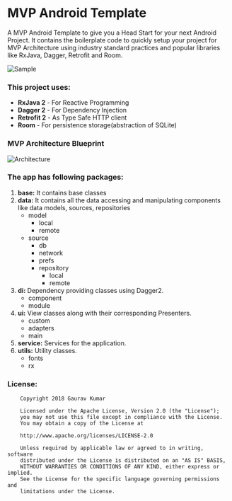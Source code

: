 # MVP Android Template
A MVP Android Template to give you a Head Start for your next Android Project. It contains the boilerplate code to quickly setup your project for MVP Architecture using industry standard practices and popular libraries like RxJava, Dagger, Retrofit and Room.

![Sample](https://raw.githubusercontent.com/gauravk95/mvp-android-template/master/sample.gif)

### This project uses:
* **RxJava 2** - For Reactive Programming
* **Dagger 2** - For Dependency Injection
* **Retrofit 2** - As Type Safe HTTP client
* **Room** - For persistence storage(abstraction of SQLite)

### MVP Architecture Blueprint
![Architecture](https://raw.githubusercontent.com/gauravk95/mvp-android-template/master/MVPArchBlueprint.jpg)

### The app has following packages:
1. **base:** It contains base classes
2. **data:** It contains all the data accessing and manipulating components like data models, sources, repositories
    * model
      * local
      * remote
    * source
      * db
      * network
      * prefs
      * repository
         * local
         * remote
3. **di:** Dependency providing classes using Dagger2.
    * component
    * module
4. **ui:** View classes along with their corresponding Presenters.
    * custom
    * adapters
    * main
5. **service:** Services for the application.
6. **utils:** Utility classes.
    * fonts 
    * rx 
    
### License:
```
    Copyright 2018 Gaurav Kumar

    Licensed under the Apache License, Version 2.0 (the "License");
    you may not use this file except in compliance with the License.
    You may obtain a copy of the License at

    http://www.apache.org/licenses/LICENSE-2.0

    Unless required by applicable law or agreed to in writing, software
    distributed under the License is distributed on an "AS IS" BASIS,
    WITHOUT WARRANTIES OR CONDITIONS OF ANY KIND, either express or implied.
    See the License for the specific language governing permissions and
    limitations under the License.
```
